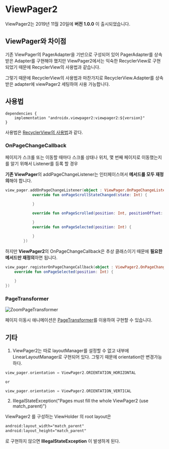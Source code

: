 # ViewPager2

ViewPager2는 2019년 11월 20일에 **버전 1.0.0** 이 출시되었습니다.

## ViewPager와 차이점

기존 ViewPager의 PagerAdapter을 기반으로 구성되어 있어 PagerAdapter를 상속받은 Adapter를 구현해야 했지만
ViewPager2에서는 익숙한 RecyclerView로 구현되었기 때문에 RecyclerView의 사용법과 같습니다.

그렇기 때문에 RecyclerView의 사용법과 마찬가지로 RecyclerView.Adapter를 상속받은 adapter에 viewPager2 세팅하여 사용 가능합니다.

## 사용법

```
dependencies {
    implementation "androidx.viewpager2:viewpager2:${version}"
}
```
사용법은 [RecyclerView의 사용법](https://github.com/Knowre-Dev/AndroidDevCurriculum/blob/content/recyclerView/Android/ViewComponent/View/AdapterViews/RecyclerView/RecyclerView.md)과 같다.

### OnPageChangeCallback

페이지가 스크롤 또는 이동할 때마다 스크롤 상태나 위치, 몇 번째 페이지로 이동했는지를 알기 위해서 Listener를 등록 할 경우 

**기존 ViewPager**의 addPageChangeListener는 인터페이스여서 **메서드를 모두 재정의**해야 합니다.

``` kotlin
view_pager.addOnPageChangeListener(object : ViewPager.OnPageChangeListener {
            override fun onPageScrollStateChanged(state: Int) {
            
            }

            override fun onPageScrolled(position: Int, positionOffset: Float, positionOffsetPixels: Int) {

            }
            override fun onPageSelected(position: Int) {

            }
        })
```
하지만 **ViewPager2**의 OnPageChangeCallback은 추상 클래스이기 때문에 **필요한 메서드만 재정의**하면 됩니다.

``` kotlin
view_pager.registerOnPageChangeCallback(object : ViewPager2.OnPageChangeCallback() {
    override fun onPageSelected(position: Int) {
    
    }
})
```

### PageTransformer

![ZoomPageTransformer](https://i.stack.imgur.com/wY0Dj.gif)

페이지 이동시 애니메이션은 [PageTransformer](https://developer.android.com/training/animation/screen-slide-2#pagetransformer)를 이용하여 구현할 수 있습니다.

## 기타

1. ViewPager2는 따로 layoutManager를 설정할 수 없고 내부에 LinearLayoutManager로 구현되어 있다.
그렇기 때문에 orientation만 변경가능하다.
``` kotlin
view_pager.orientation = ViewPager2.ORIENTATION_HORIZONTAL

or

view_pager.orientation = ViewPager2.ORIENTATION_VERTICAL
```

2. IllegalStateException("Pages must fill the whole ViewPager2 (use match_parent)")

ViewPager2 를 구성하는 ViewHolder 의 root layout은 
``` xml
android:layout_width="match_parent"
android:layout_height="match_parent" 
```
로 구현하지 않으면 **IllegalStateException** 이 발생하게 된다.

